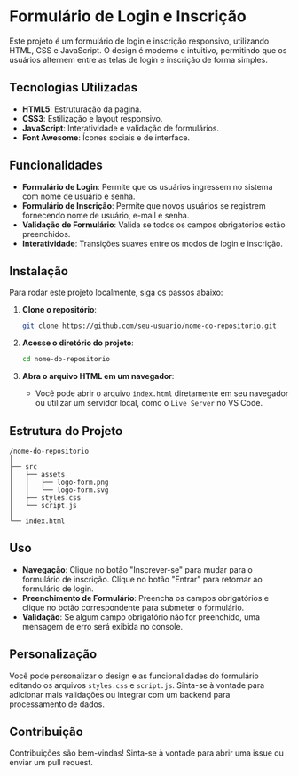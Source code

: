 # Formulário de Login e Inscrição

Este projeto é um formulário de login e inscrição responsivo, utilizando HTML, CSS e JavaScript. O design é moderno e intuitivo, permitindo que os usuários alternem entre as telas de login e inscrição de forma simples.

## Tecnologias Utilizadas

- **HTML5**: Estruturação da página.
- **CSS3**: Estilização e layout responsivo.
- **JavaScript**: Interatividade e validação de formulários.
- **Font Awesome**: Ícones sociais e de interface.

## Funcionalidades

- **Formulário de Login**: Permite que os usuários ingressem no sistema com nome de usuário e senha.
- **Formulário de Inscrição**: Permite que novos usuários se registrem fornecendo nome de usuário, e-mail e senha.
- **Validação de Formulário**: Valida se todos os campos obrigatórios estão preenchidos.
- **Interatividade**: Transições suaves entre os modos de login e inscrição.

## Instalação

Para rodar este projeto localmente, siga os passos abaixo:

1. **Clone o repositório**:

   ```bash
   git clone https://github.com/seu-usuario/nome-do-repositorio.git
   ```
2. **Acesse o diretório do projeto**:

   ```bash
   cd nome-do-repositorio
   ```
3. **Abra o arquivo HTML em um navegador**:

   - Você pode abrir o arquivo `index.html` diretamente em seu navegador ou utilizar um servidor local, como o `Live Server` no VS Code.

## Estrutura do Projeto

```plaintext
/nome-do-repositorio
│
├── src
│   ├── assets
│   │   ├── logo-form.png
│   │   └── logo-form.svg
│   ├── styles.css
│   └── script.js
│
└── index.html
```

## Uso

- **Navegação**: Clique no botão "Inscrever-se" para mudar para o formulário de inscrição. Clique no botão "Entrar" para retornar ao formulário de login.
- **Preenchimento de Formulário**: Preencha os campos obrigatórios e clique no botão correspondente para submeter o formulário.
- **Validação**: Se algum campo obrigatório não for preenchido, uma mensagem de erro será exibida no console.

## Personalização

Você pode personalizar o design e as funcionalidades do formulário editando os arquivos `styles.css` e `script.js`. Sinta-se à vontade para adicionar mais validações ou integrar com um backend para processamento de dados.

## Contribuição

Contribuições são bem-vindas! Sinta-se à vontade para abrir uma issue ou enviar um pull request.
